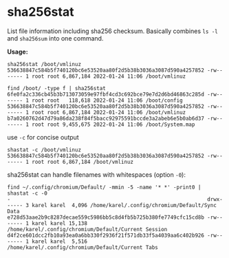 # sha256stat

List file information including sha256 checksum. Basically combines `ls -l` and `sha256sum` into one command.

**Usage:**

```
sha256stat /boot/vmlinuz
536638847c584b5f740120bc6e53520aa80f2d5b38b3036a3087d590a4257852 -rw------- 1 root root 6,867,184 2022-01-24 11:06 /boot/vmlinuz
```

```
find /boot/ -type f | sha256stat
6fe0fa2c336cb45b3b713073059e97fbf4cd3c692bce79e7d2d6bd46863c285d -rw------- 1 root root   118,618 2022-01-24 11:06 /boot/config
536638847c584b5f740120bc6e53520aa80f2d5b38b3036a3087d590a4257852 -rw------- 1 root root 6,867,184 2022-01-24 11:06 /boot/vmlinuz
b7a0260762d47d79a86da238f84f5bacc92975591bccde3a2abeb6e5b0ab6d37 -rw------- 1 root root 9,455,675 2022-01-24 11:06 /boot/System.map
```
use `-c` for concise output

```
shastat -c /boot/vmlinuz
536638847c584b5f740120bc6e53520aa80f2d5b38b3036a3087d590a4257852 -rw------- 1 root root 6,867,184 /boot/vmlinuz
```
sha256stat can handle filenames with whitespaces (option `-0`):

```
find ~/.config/chromium/Default/ -mmin -5 -name '* *' -print0 | shastat -c -0
-                                                                drwx------ 3 karel karel  4,096 /home/karel/.config/chromium/Default/Sync Data
e728d53aae2b9c8287decae559c5986bb5c8d4fb5b725b380fe7749cfc15cd8b -rw------- 1 karel karel 15,138 /home/karel/.config/chromium/Default/Current Session
d4f2ce601dcc2fb10a93ea0a6bb330f2936f21f571db33f5a4039aa6c402b926 -rw------- 1 karel karel  5,516 /home/karel/.config/chromium/Default/Current Tabs
```
